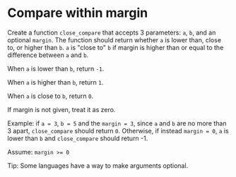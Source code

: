 # Compare within margin

Create a function `close_compare` that accepts 3 parameters: `a`, `b`, and an optional `margin`. The function should return whether `a` is lower than, close to, or higher than `b`. `a` is "close to" `b` if margin is higher than or equal to the difference between `a` and `b`.

When `a` is lower than `b`, return `-1`.

When `a` is higher than `b`, return `1`.

When `a` is close to `b`, return `0`.

If margin is not given, treat it as zero.

Example: if `a = 3`, `b = 5` and the `margin = 3`, since `a` and `b` are no more than 3 apart, `close_compare` should return `0`. Otherwise, if instead `margin = 0`, `a` is lower than `b` and `close_compare` should return -1.

Assume: `margin >= 0`

Tip: Some languages have a way to make arguments optional.